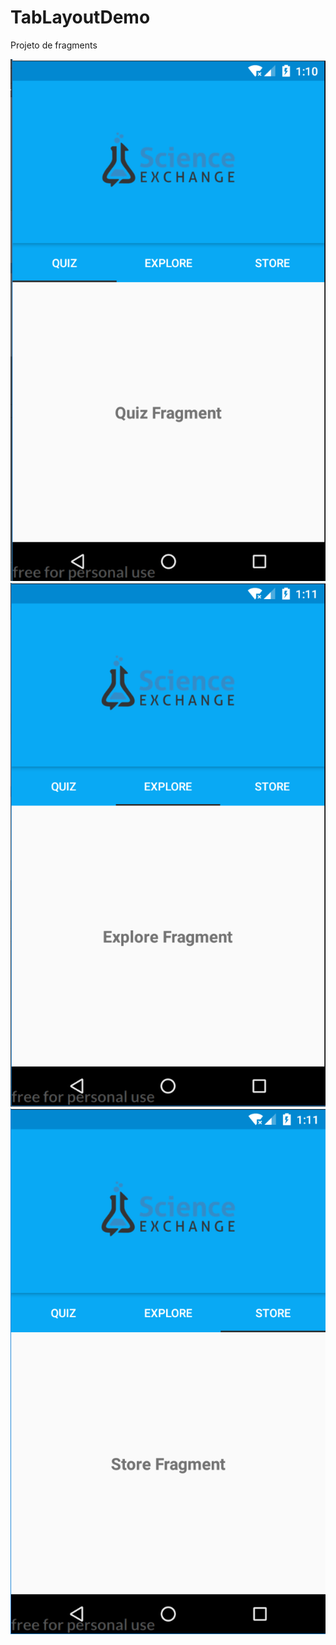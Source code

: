 # TabLayoutDemo
Projeto de fragments

<img src="https://github.com/jdleite/TabLayoutDemo/blob/master/app/imgGit/1.PNG">
<img src="https://github.com/jdleite/TabLayoutDemo/blob/master/app/imgGit/2.PNG">
<img src="https://github.com/jdleite/TabLayoutDemo/blob/master/app/imgGit/3.PNG">
